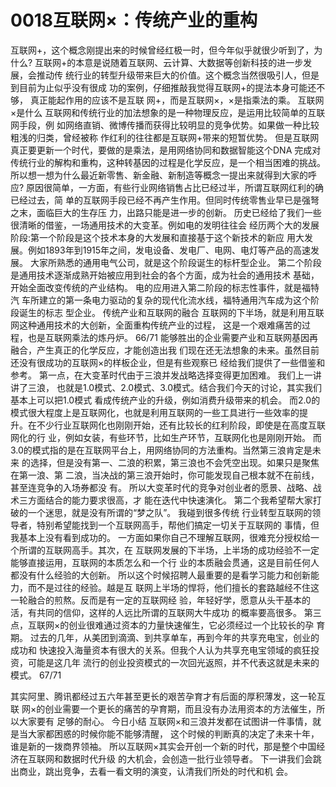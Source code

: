 # 0018互联网×：传统产业的重构
互联网+，这个概念刚提出来的时候曾经红极一时，但今年似乎就很少听到了，为什么?
互联网+的本意是说随着互联网、云计算、大数据等创新科技的进一步发展，会推动传 统行业的转型升级带来巨大的价值。这个概念当然很吸引人，但是到目前为止似乎没有很成 功的案例，仔细推敲我觉得互联网+的提法本身可能还不够， 真正能起作用的应该不是互联 网+，而是互联网×，×是指乘法的乘。
互联网×是什么
互联网和传统行业的加法想象的是一种物理反应，是运用比较简单的互联网手段，例 如网络直销、微博传播而获得比较明显的竞争优势。如果做一种比较粗浅的归类，曾经被称 作红利的往往都是互联网+带来的短暂优势。
但是互联网真正要更新一个时代，要做的是乘法，是用网络协同和数据智能这个DNA 完成对传统行业的解构和重构，这种转基因的过程是化学反应，是一个相当困难的挑战。
  所以想一想为什么最近新零售、新金融、新制造等概念一提出来就得到大家的呼应?
原因很简单，一方面，有些行业网络销售占比已经过半，所谓互联网红利的确已经过去，简
单的互联网手段已经不再产生作用。但同时传统零售业早已是强弩之末，面临巨大的生存压
力，出路只能是进一步的创新。
历史已经给了我们一些很清晰的借鉴，一场通用技术的大变革。例如电的发明往往会 经历两个大的发展阶段:第一个阶段是这个技术本身的大发展和直接基于这个新技术的新应 用大发展。例如1893年到1915年之间，发电设备、发电厂、电网、电灯等产品的高速发 展。 大家所熟悉的通用电气公司，就是这个阶段诞生的标杆型企业。
第二个阶段是通用技术逐渐成熟开始被应用到社会的各个方面，成为社会的通用技术 基础，开始全面改变传统的产业结构。 电的应用进入第二阶段的标志性事件，就是福特汽 车所建立的第一条电力驱动的复杂的现代化流水线，福特通用汽车成为这个阶段诞生的标志 型企业。
传统产业和互联网的融合
互联网的下半场，就是利用互联网这种通用技术的大创新，全面重构传统产业的过程， 这是一个艰难痛苦的过程，也是互联网乘法的炼丹炉。
66/71
   能够胜出的企业需要产业和互联网基因再融合，产生真正的化学反应，才能创造出我
们现在还无法想象的未来。虽然目前还没有很成功的互联网×的样板企业，但是有些观察已
经给我们提供了一些借鉴和参考。
第一点，在大变革时代由于三浪并发战略选择变得更加困难。 我们上一讲讲了三浪， 也就是1.0模式、2.0模式、3.0模式。结合我们今天的讨论，其实我们基本上可以把1.0模式 看成传统产业的升级，例如消费升级带来的机会。
而2.0的模式很大程度上是互联网化，也就是利用互联网的一些工具进行一些效率的提 升。在不少行业互联网化也刚刚开始，还有比较长的红利阶段，即使是在高度互联网化的行 业，例如女装，有些环节，比如生产环节，互联网化也是刚刚开始。
而3.0的模式指的是在互联网平台上，用网络协同的方法重构。当然第三浪肯定是未来 的选择，但是没有第一、二浪的积累，第三浪也不会凭空出现。如果只是聚焦在第一浪、第 二浪，当决战的第三浪开始时，你可能发现自己根本就不在前线，甚至连竞争的入场券都没 有。 所以大变革时代的竞争对创业者的愿景、战略、战术三方面结合的能力要求很高，才 能在迭代中快速演化。
第二个我希望帮大家打破的一个迷思，就是没有所谓的“梦之队”。 我碰到很多传统 行业转型互联网的领导者，特别希望能找到一个互联网高手，帮他们搞定一切关于互联网的 事情，但我基本上没有看到成功的。
  一方面如果你自己不理解互联网，很难充分授权给一个所谓的互联网高手。其次，在
互联网发展的下半场，上半场的成功经验不一定能够直接运用，互联网的本质怎么和一个行
业的本质融会贯通，这是目前任何人都没有什么经验的大创新。
  所以这个时候招聘人最重要的是看学习能力和创新能力，而不是过往的经验。越是互
联网上半场的悍将，他们擅长的套路越经不住这一轮融合的煎熬。反而是有一定的互联网经
验，年轻好学，愿意从头干基本的活，有共同的信仰，这样的人远比所谓的互联网大牛成功
的概率要高很多。
第三点，互联网×的创业很难通过资本的力量快速催生，它必须经过一个比较长的孕 育期。 过去的几年，从美团到滴滴、到共享单车，再到今年的共享充电宝，创业的成功和 快速投入海量资本有很大的关系。但我个人认为共享充电宝领域的疯狂投资，可能是这几年 流行的创业投资模式的一次回光返照，并不代表这就是未来的模式。
67/71

其实阿里、腾讯都经过五六年甚至更长的艰苦孕育才有后面的厚积薄发，这一轮互联
网×的创业需要一个更长的痛苦的孕育期，而且没有办法用资本的方法催生，所以大家要有
足够的耐心。
今日小结
互联网×和三浪并发都在试图讲一件事情，就是当大家都困惑的时候你能不能够清醒， 这个时候的判断真的决定了未来十年，谁是新的一拨商界领袖。
  所以互联网×其实会开创一个新的时代，那是整个中国经济在互联网和数据时代升级
的大机会，会创造一批行业领导者。
  下一讲我们会跳出商业，跳出竞争，去看一看文明的演变，认清我们所处的时代和机
会。
